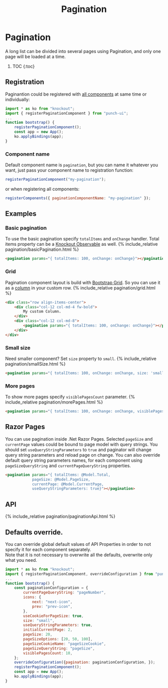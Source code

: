 ﻿---
layout: default
title: Pagination
nav_order: 1
parent: Components
---

<h1>Pagination</h1>
<p>
A long list can be divided into several pages using Pagination, and only one page will be loaded at a time.
</p>

1. TOC
{:toc}

## Registration
Paginantion could be registered with [all components](/punch-ui/#register-components) at same time or individually:
```js
import * as ko from "knockout";
import { registerPaginationComponent } from "punch-ui";
...
function bootstrap() {
    registerPaginationComponent();
    const app = new App();
    ko.applyBindings(app);
}
```
### Component name
Default component name is `pagination`, but you can name it whatever you want, just pass your component name to registration function: 
```js
registerPaginationComponent("my-pagination");
```
or when registering all components:
```js
registerComponents({ paginationComponentName: "my-pagination" });
```

## Examples
### Basic pagination
To use the basic pagination specify `totalItems` and `onChange` handler.
Total items property can be a [Knockout Observable](https://knockoutjs.com/documentation/observables.html) as well.
{% include_relative pagination/basicPagination.html %}
```html
<pagination params="{ totalItems: 100, onChange: onChange}"></pagination>
```

### Grid
Pagination component layout is build with [Bootstrap Grid](https://getbootstrap.com/docs/5.0/layout/grid/).
So you can use it as a [column](https://getbootstrap.com/docs/5.0/layout/columns/) in your custom row.
{% include_relative pagination/grid.html %}
```html
<div class="row align-items-center">
    <div class="col-12 col-md-4 fw-bold">
        My custom Column.
    </div>
    <div class="col-12 col-md-8">
        <pagination params="{ totalItems: 100, onChange: onChange}"></pagination>
    </div>
</div>
```

### Small size
Need smaller component? Set `size` property to `small`.
{% include_relative pagination/smallSize.html %}
```html
<pagination params="{ totalItems: 100, onChange: onChange, size: 'small'}"></pagination>
```
### More pages
To show more pages specify `visiblePagesCount` parameter.
{% include_relative pagination/morePages.html %}
```html
<pagination params="{ totalItems: 100, onChange: onChange, visiblePagesCount: 10 }"></pagination>
```
## Razor Pages
You can use pagination inside .Net Razor Pages. Selected `pageSize` and `currentPage` values could be bound to page model with query strings. You should set `useQueryStringParameters` to `true` and paginator will change query string parameters and reload page on change. You can also override default query string parameters names, for each component using `pageSizeQueryString` and `currentPageQueryString` properties.
```html
<pagination params="{ totalItems: @Model.Total,
            pageSize: @Model.PageSize,
            currentPage: @Model.CurrentPage,
            useQueryStringParameters: true}"></pagination>
```

## API
{% include_relative pagination/paginationApi.html %}

## Defaults override.
You can override global default values of API Properties in order to not specify it for each component separately.  
Note that it is not necessary to overwrite all the defaults, overwrite only what you need.
```js
import * as ko from "knockout";
import { registerPaginationComponent, overrideConfiguration } from "punch-ui";
...
function bootstrap() {
    const paginationConfiguration = {
        currentPageQueryString: "pageNumber",
        icons: {
            next: "next-icon",
            prev: "prev-icon",
        },
        useCookieForPageSize: true,
        size: "small",
        useQueryStringParameters: true,
        initialCurrentPage: 2,
        pageSize: 20,
        pageSizeOptions: [20, 50, 100],
        pageSizeCookieName: "pageSizeCookie",
        pageSizeQueryString: "pageSize",
        visiblePagesCount: 10,
    };
    overrideConfiguration({pagination: paginationConfiguration, });
    registerPaginationComponent();
    const app = new App();
    ko.applyBindings(app);
}
```
